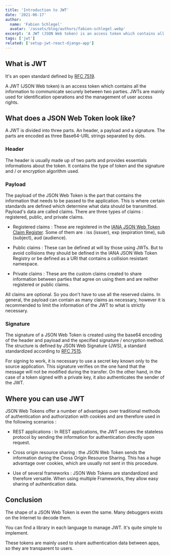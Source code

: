 ```yaml
---
title: 'Introduction to JWT'
date: '2021-06-17'
author:
  name: 'Fabien Schlegel'
  avatar: '/assets/blog/authors/fabien-schlegel.webp'
excerpt: 'A JWT (JSON Web token) is an access token which contains all the information to communicate securely between two parties. JWTs are mainly used for identification operations and the management of user access rights.'
tags: ['jwt']
related: ['setup-jwt-react-django-app']
---
```


## What is JWT

It's an open standard defined by [RFC 7519](https://datatracker.ietf.org/doc/html/rfc7519).

A JWT (JSON Web token) is an access token which contains all the information to communicate securely between two parties. JWTs are mainly used for identification operations and the management of user access rights.

## What does a JSON Web Token look like?

A JWT is divided into three parts. An header, a payload and a signature. The parts are encoded as three Base64-URL strings separated by dots.

### Header

The header is usually made up of two parts and provides essentials informations about the token. It contains the type of token and the signature and / or encryption algorithm used.

### Payload

The payload of the JSON Web Token is the part that contains the information that needs to be passed to the application. This is where certain standards are defined which determine what data should be transmitted. Payload's data are called claims. There are three types of claims : registered, public, and private claims.

- Registered claims : These are registered in the [IANA JSON Web Token Claim Register](https://www.iana.org/assignments/jwt/jwt.xhtml). Some of them are : iss (issuer), exp (expiration time), sub (subject), aud (audience).

- Public claims : These can be defined at will by those using JWTs. But to avoid collisions they should be defined in the IANA JSON Web Token Registry or be defined as a URI that contains a collision resistant namespace.

- Private claims : These are the custom claims created to share information between parties that agree on using them and are neither registered or public claims.

All claims are optional. So you don't have to use all the reserved claims. In general, the payload can contain as many claims as necessary, however it is recommended to limit the information of the JWT to what is strictly necessary.

### Signature

The signature of a JSON Web Token is created using the base64 encoding of the header and payload and the specified signature / encryption method. The structure is defined by JSON Web Signature (JWS), a standard standardized according to [RFC 7515](https://tools.ietf.org/html/rfc7515).

For signing to work, it is necessary to use a secret key known only to the source application. This signature verifies on the one hand that the message will not be modified during the transfer. On the other hand, in the case of a token signed with a private key, it also authenticates the sender of the JWT.

## Where you can use JWT

JSON Web Tokens offer a number of advantages over traditional methods of authentication and authorization with cookies and are therefore used in the following scenarios :

- REST applications : In REST applications, the JWT secures the stateless protocol by sending the information for authentication directly upon request.

- Cross origin resource sharing : the JSON Web Token sends the information during the Cross Origin Resource Sharing. This has a huge advantage over cookies, which are usually not sent in this procedure.

- Use of several frameworks : JSON Web Tokens are standardized and therefore versatile. When using multiple Frameworks, they allow easy sharing of authentication data.

## Conclusion

The shape of a JSON Web Token is even the same. Many debuggers exists on the Internet to decode them.

You can find a library in each language to manage JWT. It's quite simple to implement.

These tokens are mainly used to share authentication data between apps, so they are transparent to users.
